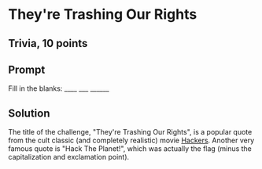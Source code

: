 # They're Trashing Our Rights
## Trivia, 10 points

## Prompt

Fill in the blanks: ____ ___ ______

## Solution
The title of the challenge, "They're Trashing Our Rights", is a popular quote from the cult classic (and completely realistic) movie [Hackers](https://www.imdb.com/title/tt0113243/). Another very famous quote is "Hack The Planet!", which was actually the flag (minus the capitalization and exclamation point).
